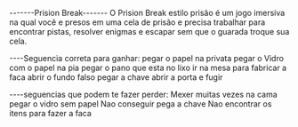 -------Prision Break-------
O Prision Break estilo prisão é um jogo imersiva na qual você e  presos em uma cela de prisão e precisa trabalhar para encontrar pistas, resolver enigmas e escapar sem que o guarada troque sua cela.

----Seguencia correta para ganhar:
pegar o papel na privata
pegar o Vidro com o papel na pia
pegar o pano que esta no lixo 
ir na mesa para fabricar a faca
abrir o fundo falso pegar a chave 
abrir a porta e fugir

----seguencias que podem te fazer perder:
Mexer muitas vezes na cama 
pegar o vidro sem papel 
Nao conseguir pega a chave 
Nao encontrar os itens para fazer a faca
